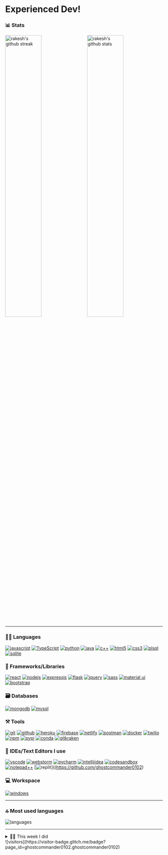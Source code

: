 [mit]: http://www.opensource.org/licenses/mit-license.php
[repo]: https://github.com/ghostcommander0102/ghostcommander0102/
[demo]: https://binance-theme.herokuapp.com//
[vue]: https://github.com/vuejs/vue
[node]: https://nodejs.org/

# Experienced Dev!

### 📊 Stats

<img src="https://github-readme-stats.vercel.app/api?username=ghostcommander0102&include_all_commits=true&show_icons=true&theme=github_dark&hide_border=true" alt="rakesh's github stats" width="48%" align="right" >
<img src="https://github-readme-streak-stats.herokuapp.com/?user=ghostcommander0102&theme=tokyonight&hide_border=true" alt="rakesh's github streak" width="48%" >

---

### 🧑‍💻 Languages

[![javascript](https://img.shields.io/badge/JavaScript-323330?style=for-the-badge&logo=javascript&logoColor=F7DF1E)](https://github.com/ghostcommander0102)
[![TypeScript](https://img.shields.io/badge/TypeScript-007ACC?style=for-the-badge&logo=typescript&logoColor=white)](https://github.com/ghostcommander0102)
[![python](https://img.shields.io/badge/Python-FFD43B?style=for-the-badge&logo=python&logoColor=darkgreen)](https://github.com/ghostcommander0102)
[![java](https://img.shields.io/badge/Java-ED8B00?style=for-the-badge&logo=java&logoColor=white)](https://github.com/ghostcommander0102)
[![c++](https://img.shields.io/badge/C%2B%2B-00599C?style=for-the-badge&logo=c%2B%2B&logoColor=white)](https://github.com/ghostcommander0102)
[![html5](https://img.shields.io/badge/HTML5-E34F26?style=for-the-badge&logo=html5&logoColor=white)](https://github.com/ghostcommander0102)
[![css3](https://img.shields.io/badge/CSS3-1572B6?style=for-the-badge&logo=css3&logoColor=white)](https://github.com/ghostcommander0102)
[![plsql](https://img.shields.io/badge/PLSQL-F80000?style=for-the-badge&logo=oracle&logoColor=black)](https://github.com/ghostcommander0102)
[![sqlite](https://img.shields.io/badge/SQLite-07405E?style=for-the-badge&logo=sqlite&logoColor=white)](https://github.com/ghostcommander0102)

### 🧩 Frameworks/Libraries

[![react](https://img.shields.io/badge/React-20232A?style=for-the-badge&logo=react&logoColor=61DAFB)](https://github.com/ghostcommander0102)
[![nodejs](https://img.shields.io/badge/Node.js-339933?style=for-the-badge&logo=nodedotjs&logoColor=white)](https://github.com/ghostcommander0102)
[![expressjs](https://img.shields.io/badge/Express.js-000000?style=for-the-badge&logo=express&logoColor=white)](https://github.com/ghostcommander0102)
[![flask](https://img.shields.io/badge/Flask-000000?style=for-the-badge&logo=flask&logoColor=white)](https://github.com/ghostcommander0102)
[![jquery](https://img.shields.io/badge/jQuery-0769AD?style=for-the-badge&logo=jquery&logoColor=white)](https://github.com/ghostcommander0102)
[![sass](https://img.shields.io/badge/Sass-CC6699?style=for-the-badge&logo=sass&logoColor=white)](https://github.com/ghostcommander0102)
[![material ui](https://img.shields.io/badge/Material%20UI-007FFF?style=for-the-badge&logo=mui&logoColor=white)](https://github.com/ghostcommander0102)
[![bootstrap](https://img.shields.io/badge/Bootstrap-563D7C?style=for-the-badge&logo=bootstrap&logoColor=white)](https://github.com/ghostcommander0102)

### 🗃️ Databases

[![mongodb](https://img.shields.io/badge/MongoDB-4EA94B?style=for-the-badge&logo=mongodb&logoColor=white)](https://github.com/ghostcommander0102)
[![mysql](https://img.shields.io/badge/MySQL-005C84?style=for-the-badge&logo=mysql&logoColor=white)](https://github.com/ghostcommander0102)

### ⚒️ Tools

[![git](https://img.shields.io/badge/GIT-E44C30?style=for-the-badge&logo=git&logoColor=white)](https://github.com/ghostcommander0102)
[![github](https://img.shields.io/badge/GitHub-100000?style=for-the-badge&logo=github&logoColor=white)](https://github.com/ghostcommander0102)
[![heroku](https://img.shields.io/badge/Heroku-430098?style=for-the-badge&logo=heroku&logoColor=white)](https://github.com/ghostcommander0102)
[![firebase](https://img.shields.io/badge/firebase-ffca28?style=for-the-badge&logo=firebase&logoColor=black)](https://github.com/ghostcommander0102)
[![netlify](https://img.shields.io/badge/Netlify-00C7B7?style=for-the-badge&logo=netlify&logoColor=white)](https://github.com/ghostcommander0102)
[![postman](https://img.shields.io/badge/Postman-FF6C37?style=for-the-badge&logo=Postman&logoColor=white)](https://github.com/ghostcommander0102)
[![docker](https://img.shields.io/badge/Docker-2CA5E0?style=for-the-badge&logo=docker&logoColor=white)](https://github.com/ghostcommander0102)
[![twilio](https://img.shields.io/badge/Twilio-F22F46?style=for-the-badge&logo=Twilio&logoColor=white)](https://github.com/ghostcommander0102)
[![npm](https://img.shields.io/badge/npm-CB3837?style=for-the-badge&logo=npm&logoColor=white)](https://github.com/ghostcommander0102)
[![pypi](https://img.shields.io/badge/pypi-3775A9?style=for-the-badge&logo=pypi&logoColor=white)](https://github.com/ghostcommander0102)
[![conda](https://img.shields.io/badge/conda-342B029.svg?&style=for-the-badge&logo=anaconda&logoColor=white)](https://github.com/ghostcommander0102)
[![gitkraken](https://img.shields.io/badge/GitKraken-179287?style=for-the-badge&logo=GitKraken&logoColor=white)](https://github.com/ghostcommander0102)

### 🧠 IDEs/Text Editors I use

[![vscode](https://img.shields.io/badge/Visual_Studio_Code-0078D4?style=for-the-badge&logo=visual%20studio%20code&logoColor=white)](https://github.com/ghostcommander0102)
[![webstorm](https://img.shields.io/badge/WebStorm-000000?style=for-the-badge&logo=WebStorm&logoColor=white)](https://github.com/ghostcommander0102)
[![pycharm](https://img.shields.io/badge/PyCharm-000000.svg?&style=for-the-badge&logo=PyCharm&logoColor=white)](https://github.com/ghostcommander0102)
[![intellijidea](https://img.shields.io/badge/IntelliJIDEA-000000.svg?style=for-the-badge&logo=intellij-idea&logoColor=white)](https://github.com/ghostcommander0102)
[![codesandbox](https://img.shields.io/badge/Codesandbox-000000?style=for-the-badge&logo=CodeSandbox&logoColor=white)](https://github.com/ghostcommander0102)
[![notepad++](https://img.shields.io/badge/Notepad++-90E59A.svg?style=for-the-badge&logo=notepad%2B%2B&logoColor=black)](https://github.com/ghostcommander0102)
[![replit](https://img.shields.io/badge/replit-667881?style=for-the-badge&logo=replit&logoColor=white)]((https://github.com/ghostcommander0102)

### 💻 Workspace

[![windows](https://img.shields.io/badge/Windows-0078D6?style=for-the-badge&logo=windows&logoColor=white)](https://github.com/ghostcommander0102)

---

### 🔝 Most used languages
  <img alt="languages" src="https://github-readme-stats.vercel.app/api/top-langs/?username=ghostcommander0102&theme=github_dark&hide_border=true&hide=Jupyter%20Notebook,css,html,scss,python&layout=compact" />

---

<details>
  <summary>🧑‍🔬 This week I did</summary>
  
  [![ghostcommander0102's wakatime stats](https://github-readme-stats.vercel.app/api/wakatime?username=ghostcommander0102&theme=github_dark&hide_border=true)](https://wakatime.com/@ghostcommander0102)
</details>
![visitors](https://visitor-badge.glitch.me/badge?page_id=ghostcommander0102.ghostcommander0102)
<!---
RakeshPotnuru/RakeshPotnuru is a ✨ special ✨ repository because its `README.md` (this file) appears on your GitHub profile.
You can click the Preview link to take a look at your changes.
--->
